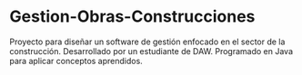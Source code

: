 # Gestion-Obras-Construcciones
Proyecto para diseñar un software de gestión enfocado en el sector de la construcción. Desarrollado por un estudiante de DAW. Programado en Java para aplicar conceptos aprendidos. 
